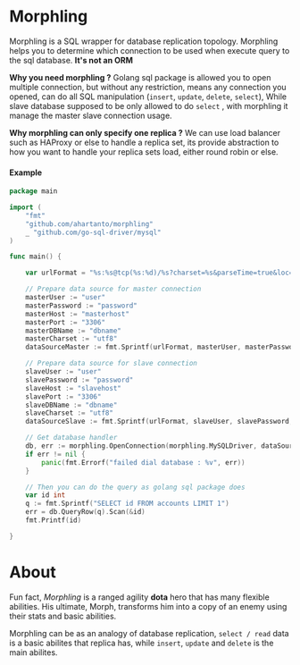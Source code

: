 # Morphling
Morphling is a SQL wrapper for database replication topology. Morphling helps you to determine which connection to be
used when execute query to the sql database. **It's not an ORM**

**Why you need morphling ?**
Golang sql package is allowed you to open multiple connection, but without any restriction, means any connection you
opened, can do all SQL manipulation (`insert`, `update`, `delete`, `select`), While slave database supposed to be only
allowed to do `select` , with morphling it manage the master slave connection usage.

**Why morphling can only specify one replica ?** We can use load balancer such as HAProxy or else to handle a replica
set, its provide abstraction to how you want to handle your replica sets load, either round robin or else.

#### Example

```go
package main

import (
    "fmt"
    "github.com/ahartanto/morphling"
    _ "github.com/go-sql-driver/mysql"
)

func main() {

    var urlFormat = "%s:%s@tcp(%s:%d)/%s?charset=%s&parseTime=true&loc=Local"

    // Prepare data source for master connection
    masterUser := "user"
    masterPassword := "password"
    masterHost := "masterhost"
    masterPort := "3306"
    masterDBName := "dbname"
    masterCharset := "utf8"
    dataSourceMaster := fmt.Sprintf(urlFormat, masterUser, masterPassword,masterHost, masterPort, masterDBName, masterCharset)

    // Prepare data source for slave connection
    slaveUser := "user"
    slavePassword := "password"
    slaveHost := "slavehost"
    slavePort := "3306"
    slaveDBName := "dbname"
    slaveCharset := "utf8"
    dataSourceSlave := fmt.Sprintf(urlFormat, slaveUser, slavePassword,slaveHost, slavePort, slaveDBName, slaveCharset)

    // Get database handler
    db, err := morphling.OpenConnection(morphling.MySQLDriver, dataSourceMaster, dataSourceSlave)
    if err != nil {
        panic(fmt.Errorf("failed dial database : %v", err))
    }

    // Then you can do the query as golang sql package does
    var id int
    q := fmt.Sprintf("SELECT id FROM accounts LIMIT 1")
    err = db.QueryRow(q).Scan(&id)
    fmt.Printf(id)

}
```

# About

Fun fact, *Morphling* is a ranged agility **dota** hero that has many flexible abilities. His ultimate, Morph,
transforms him into a copy of an enemy using their stats and basic abilities.

Morphling can be as an analogy of database replication, `select / read` data is a basic abilites that replica has,
while `insert`, `update` and `delete` is the main abilites.